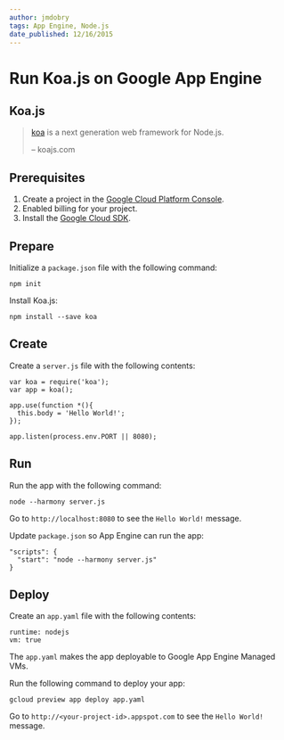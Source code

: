 ```yaml
---
author: jmdobry
tags: App Engine, Node.js
date_published: 12/16/2015
---
```

# Run Koa.js on Google App Engine

## Koa.js

> [koa](http://koajs.com) is a next generation web framework for Node.js.
>
> – koajs.com

## Prerequisites

1. Create a project in the [Google Cloud Platform Console](https://console.cloud.google.com/).
1. Enabled billing for your project.
1. Install the [Google Cloud SDK](https://cloud.google.com/sdk/).

## Prepare

Initialize a `package.json` file with the following command:

    npm init

Install Koa.js:

    npm install --save koa

## Create

Create a `server.js` file with the following contents:

    var koa = require('koa');
    var app = koa();

    app.use(function *(){
      this.body = 'Hello World!';
    });

    app.listen(process.env.PORT || 8080);

## Run

Run the app with the following command:

    node --harmony server.js

Go to `http://localhost:8080` to see the `Hello World!` message.

Update `package.json` so App Engine can run the app:

    "scripts": {
      "start": "node --harmony server.js"
    }

## Deploy

Create an `app.yaml` file with the following contents:

    runtime: nodejs
    vm: true

The `app.yaml` makes the app deployable to Google App Engine Managed VMs.

Run the following command to deploy your app:

    gcloud preview app deploy app.yaml

Go to `http://<your-project-id>.appspot.com` to see the `Hello World!` message.